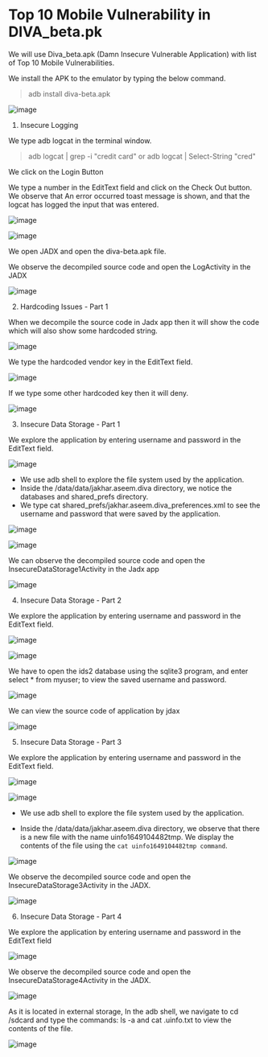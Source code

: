 # Top 10 Mobile Vulnerability in DIVA_beta.pk

We will use Diva_beta.apk (Damn Insecure Vulnerable Application) with list of Top 10 Mobile Vulnerabilities.

We install the APK to the emulator by typing the below command.

> adb install diva-beta.apk

![image](https://github.com/jayshah17/Secure-System-Engineering-/assets/76842630/2ead6c3c-324c-40e3-bd6a-a723dd6b9d0f)

1. Insecure Logging

We type adb logcat in the terminal window.

> adb logcat | grep -i "credit card" or  adb logcat | Select-String "cred"

We click on the Login Button 

We type a number in the EditText field and click on the Check Out button.
We observe that An error occurred toast message is shown, and that the logcat has logged the input that
was entered.

![image](https://github.com/jayshah17/Secure-System-Engineering-/assets/76842630/cbd3be6e-58cc-47cc-a8d6-acc8ed945fb8)


![image](https://github.com/jayshah17/Secure-System-Engineering-/assets/76842630/d05e1207-285e-4fa3-9ace-5882b5c351d9)

We open JADX and open the diva-beta.apk file.

We observe the decompiled source code and open the LogActivity in the JADX

![image](https://github.com/jayshah17/Secure-System-Engineering-/assets/76842630/32eb1104-08aa-4823-9c42-d5bd68930476)


2. Hardcoding Issues - Part 1
   
When we decompile the source code in Jadx app then it will show the code which will also show some hardcoded string. 

![image](https://github.com/jayshah17/Secure-System-Engineering-/assets/76842630/9c9f3227-9563-42a5-a176-5cf4e904fc4c)

We type the hardcoded vendor key in the EditText field.

![image](https://github.com/jayshah17/Secure-System-Engineering-/assets/76842630/265a726d-262f-4bc3-86ea-d6cca3b36c8e)

If we type some other hardcoded key then it will deny.

![image](https://github.com/jayshah17/Secure-System-Engineering-/assets/76842630/db7eb042-1dca-468b-8d4c-a6e349be105e)


3.  Insecure Data Storage - Part 1
   
We explore the application by entering username and password in the EditText field.

![image](https://github.com/jayshah17/Secure-System-Engineering-/assets/76842630/4b88cce5-fbfa-488d-9062-e041921e871e)

* We use adb shell to explore the file system used by the application.
* Inside the /data/data/jakhar.aseem.diva directory, we notice the databases and shared_prefs directory.
* We type cat shared_prefs/jakhar.aseem.diva_preferences.xml to see the username and password that
were saved by the application.

![image](https://github.com/jayshah17/Secure-System-Engineering-/assets/76842630/943782b3-babe-4112-89ec-9eb79d9246e0)

![image](https://github.com/jayshah17/Secure-System-Engineering-/assets/76842630/e9bd8388-3c39-4263-8c48-54d89cb2e276)

We can observe the decompiled source code and open the InsecureDataStorage1Activity in the Jadx app

![image](https://github.com/jayshah17/Secure-System-Engineering-/assets/76842630/dbe84fe9-5c8d-4ab5-a5d0-d2f7d32b79f5)

4. Insecure Data Storage - Part 2

We explore the application by entering username and password in the EditText field.

![image](https://github.com/jayshah17/Secure-System-Engineering-/assets/76842630/c8dc5009-efb7-4c8c-a58c-822c6971980a)

![image](https://github.com/jayshah17/Secure-System-Engineering-/assets/76842630/c4625fa4-aa16-4559-b04f-22a3bfca2255)

We have to open the ids2 database using the sqlite3 program, and enter select * from myuser; to view the
saved username and password.

![image](https://github.com/jayshah17/Secure-System-Engineering-/assets/76842630/ee9f223e-d856-4aaf-89ed-6c4e75ac6db1)

We can view the source code of application by jdax

![image](https://github.com/jayshah17/Secure-System-Engineering-/assets/76842630/a2f579d2-f034-4551-9700-d4b5b67b297f)

5. Insecure Data Storage - Part 3

We explore the application by entering username and password in the EditText field.

![image](https://github.com/jayshah17/Secure-System-Engineering-/assets/76842630/d67020d9-854d-446a-8fb4-55757e75eced)

![image](https://github.com/jayshah17/Secure-System-Engineering-/assets/76842630/b93f79cb-6a34-4db9-a09d-76d757eb58bc)

* We use adb shell to explore the file system used by the application.

* Inside the /data/data/jakhar.aseem.diva directory, we observe that there is a new file with the name
uinfo1649104482tmp. We display the contents of the file using the `cat uinfo1649104482tmp command`.

![image](https://github.com/jayshah17/Secure-System-Engineering-/assets/76842630/df61293c-3712-4582-bf46-fd833670a51c)

We observe the decompiled source code and open the InsecureDataStorage3Activity in the JADX.

![image](https://github.com/jayshah17/Secure-System-Engineering-/assets/76842630/7d19445e-caa6-47a0-890a-939aa80e7069)


6. Insecure Data Storage - Part 4
   
We explore the application by entering username and password in the EditText field

![image](https://github.com/jayshah17/Secure-System-Engineering-/assets/76842630/8106a134-b37d-4401-b149-ad21273df033)

We observe the decompiled source code and open the InsecureDataStorage4Activity in the JADX.

![image](https://github.com/jayshah17/Secure-System-Engineering-/assets/76842630/e3a4c535-4795-4e02-96b8-7bebf4d5e8b4)

As it is located in external storage, In the adb shell, we navigate to cd /sdcard and type the commands: ls -a and cat .uinfo.txt to view
the contents of the file.

![image](https://github.com/jayshah17/Secure-System-Engineering-/assets/76842630/54941f72-eabb-4aeb-a837-dc15bae9baa5)
